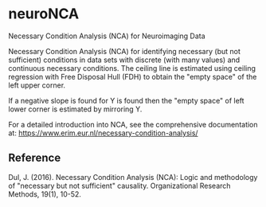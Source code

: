 # neuroNCA
Necessary Condition Analysis (NCA) for Neuroimaging Data
 
Necessary Condition Analysis (NCA) for identifying necessary (but not sufficient) conditions in data sets with discrete (with many values)  and continuous necessary conditions.
The ceiling line is estimated using ceiling regression with Free Disposal Hull (FDH) to obtain the "empty space" of the left upper corner.

If a negative slope is found for Y is found then the "empty space" of left 
lower corner is estimated by mirroring Y.

For a detailed introduction into NCA, see the comprehensive documentation at:
https://www.erim.eur.nl/necessary-condition-analysis/

## Reference
Dul, J. (2016). Necessary Condition Analysis (NCA): Logic and methodology 
of "necessary but not sufficient" causality. Organizational Research 
Methods, 19(1), 10-52.

